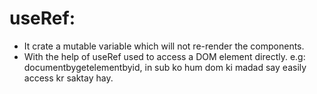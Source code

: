 # useRef: 
* It crate a mutable variable which will not re-render the components.
* With the help of useRef used to access a DOM element directly. e.g: documentbygetelementbyid, in sub ko hum dom ki madad say easily access kr saktay hay.